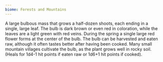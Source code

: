 ```yaml
---
biome: Forests and Mountains
---
```

A large bulbous mass that grows a half-dozen shoots, each ending in a single, large leaf. The bulb is dark brown or even red in coloration, while the leaves are a light green with red veins. During the spring a single large red flower forms at the center of the bulb. The bulb can be harvested and eaten raw, although it often tastes better after having been cooked. Many small mountain villages cultivate the bulb, as the plant grows well in rocky soil. (Heals for 1d4-1 hit points if eaten raw or 1d6+1 hit points if cooked). 

